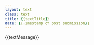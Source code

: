 ```yaml
---
layout: text
class: text
title: {{textTitle}}
date: {{Timestamp of post submission}}
---
```


{{textMessage}}